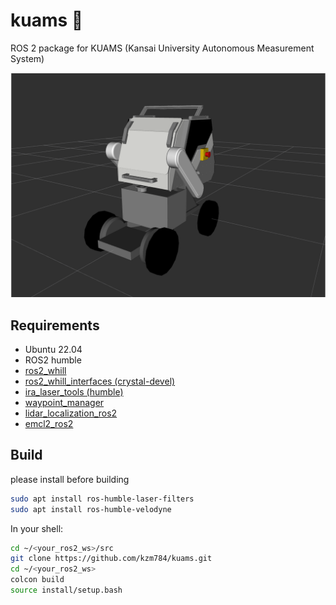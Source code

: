# kuams 🐧
ROS 2 package for KUAMS (Kansai University Autonomous Measurement System)

<img src="./docs/kuams.png" width="640px">

## Requirements
- Ubuntu 22.04 
- ROS2 humble
- [ros2_whill](https://github.com/kzm784/ros2_whill.git)
- [ros2_whill_interfaces (crystal-devel)](https://github.com/WHILL/ros2_whill_interfaces)
- [ira_laser_tools (humble)](https://github.com/kzm784/ira_laser_tools.git)
- [waypoint_manager](https://github.com/kzm784/waypoint_manager.git)
- [lidar_localization_ros2](https://github.com/kzm784/lidar_localization_ros2.git)
- [emcl2_ros2](https://github.com/CIT-Autonomous-Robot-Lab/emcl2_ros2.git)


## Build
please install before building
```sh
sudo apt install ros-humble-laser-filters
sudo apt install ros-humble-velodyne 
```
In your shell:
```sh
cd ~/<your_ros2_ws>/src
git clone https://github.com/kzm784/kuams.git
cd ~/<your_ros2_ws>
colcon build 
source install/setup.bash
